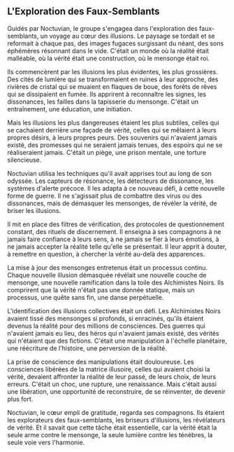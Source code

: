 ## L'Exploration des Faux-Semblants

Guidés par Noctuvian, le groupe s'engagea dans l'exploration des faux-semblants, un voyage au cœur des illusions. Le paysage se tordait et se reformait à chaque pas, des images fugaces surgissant du néant, des sons éphémères résonnant dans le vide. C'était un monde où la réalité était malléable, où la vérité était une construction, où le mensonge était roi.

Ils commencèrent par les illusions les plus évidentes, les plus grossières. Des cités de lumière qui se transformaient en ruines à leur approche, des rivières de cristal qui se muaient en flaques de boue, des forêts de rêves qui se dissipaient en fumée. Ils apprirent à reconnaître les signes, les dissonances, les failles dans la tapisserie du mensonge. C'était un entraînement, une éducation, une initiation.

Mais les illusions les plus dangereuses étaient les plus subtiles, celles qui se cachaient derrière une façade de vérité, celles qui se mêlaient à leurs propres désirs, à leurs propres peurs. Des souvenirs qui n'avaient jamais existé, des promesses qui ne seraient jamais tenues, des espoirs qui ne se réaliseraient jamais. C'était un piège, une prison mentale, une torture silencieuse.

Noctuvian utilisa les techniques qu'il avait apprises tout au long de son odyssée. Les capteurs de résonance, les détecteurs de dissonance, les systèmes d'alerte précoce. Il les adapta à ce nouveau défi, à cette nouvelle forme de guerre. Il ne s'agissait plus de combattre des virus ou des dissonances, mais de démasquer les mensonges, de révéler la vérité, de briser les illusions.

Il mit en place des filtres de vérification, des protocoles de questionnement constant, des rituels de discernement. Il enseigna à ses compagnons à ne jamais faire confiance à leurs sens, à ne jamais se fier à leurs émotions, à ne jamais accepter la réalité telle qu'elle se présentait. Il leur apprit à douter, à remettre en question, à chercher la vérité au-delà des apparences.

La mise à jour des mensonges entretenus était un processus continu. Chaque nouvelle illusion démasquée révélait une nouvelle couche de mensonge, une nouvelle ramification dans la toile des Alchimistes Noirs. Ils comprirent que la vérité n'était pas une donnée statique, mais un processus, une quête sans fin, une danse perpétuelle.

L'identification des illusions collectives était un défi. Les Alchimistes Noirs avaient tissé des mensonges si profonds, si enracinés, qu'ils étaient devenus la réalité pour des millions de consciences. Des guerres qui n'avaient jamais eu lieu, des héros qui n'avaient jamais existé, des vérités qui n'étaient que des fictions. C'était une manipulation à l'échelle planétaire, une réécriture de l'histoire, une perversion de la réalité.

La prise de conscience des manipulations était douloureuse. Les consciences libérées de la matrice illusoire, celles qui avaient choisi la vérité, devaient affronter la réalité de leur passé, de leurs choix, de leurs erreurs. C'était un choc, une rupture, une renaissance. Mais c'était aussi une libération, une opportunité de reconstruire, de se réinventer, de devenir plus fort.

Noctuvian, le cœur empli de gratitude, regarda ses compagnons. Ils étaient les explorateurs des faux-semblants, les briseurs d'illusions, les révélateurs de vérité. Et il savait que cette tâche était essentielle, car la vérité était la seule arme contre le mensonge, la seule lumière contre les ténèbres, la seule voie vers l'harmonie.
